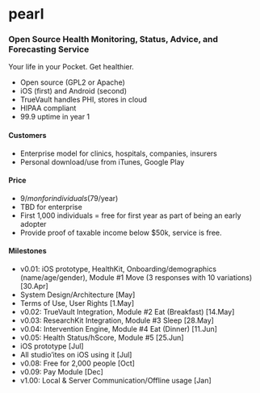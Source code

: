 # pearl

### Open Source Health Monitoring, Status, Advice, and Forecasting Service


Your life in your Pocket. 
Get healthier.

* Open source (GPL2 or Apache)
* iOS (first) and Android (second)
* TrueVault handles PHI, stores in cloud
* HIPAA compliant
* 99.9 uptime in year 1

#### Customers
* Enterprise model for clinics, hospitals, companies, insurers
* Personal download/use from iTunes, Google Play

#### Price
* $9/mon for individuals ($79/year)
* TBD for enterprise
* First 1,000 individuals = free for first year as part of being an early adopter
* Provide proof of taxable income below $50k, service is free. 

#### Milestones
* v0.01: iOS prototype, HealthKit, Onboarding/demographics (name/age/gender), Module #1 Move (3 responses with 10 variations) [30.Apr]
* System Design/Architecture [May]
* Terms of Use, User Rights [1.May]
* v0.02: TrueVault Integration, Module #2 Eat (Breakfast) [14.May]
* v0.03: ResearchKit Integration, Module #3 Sleep [28.May]
* v0.04: Intervention Engine, Module #4 Eat (Dinner) [11.Jun]
* v0.05: Health Status/hScore, Module #5 [25.Jun]
* iOS prototype [Jul]
* All studio’ites on iOS using it [Jul]
* v0.08: Free for 2,000 people [Oct]
* v0.09: Pay Module [Dec]
* v1.00: Local & Server Communication/Offline usage [Jan]



